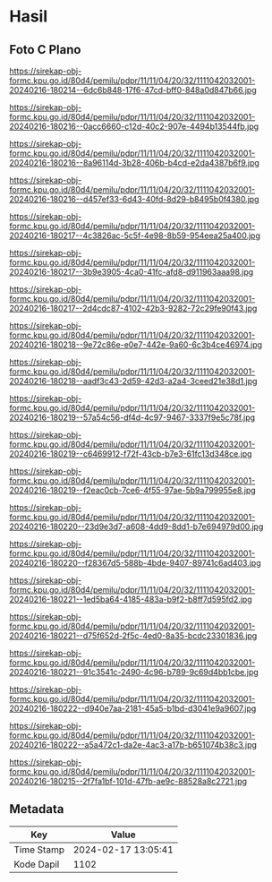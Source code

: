 # Hasil

## Foto C Plano

https://sirekap-obj-formc.kpu.go.id/80d4/pemilu/pdpr/11/11/04/20/32/1111042032001-20240216-180214--6dc6b848-17f6-47cd-bff0-848a0d847b66.jpg

https://sirekap-obj-formc.kpu.go.id/80d4/pemilu/pdpr/11/11/04/20/32/1111042032001-20240216-180216--0acc6660-c12d-40c2-907e-4494b13544fb.jpg

https://sirekap-obj-formc.kpu.go.id/80d4/pemilu/pdpr/11/11/04/20/32/1111042032001-20240216-180216--8a96114d-3b28-406b-b4cd-e2da4387b6f9.jpg

https://sirekap-obj-formc.kpu.go.id/80d4/pemilu/pdpr/11/11/04/20/32/1111042032001-20240216-180216--d457ef33-6d43-40fd-8d29-b8495b0f4380.jpg

https://sirekap-obj-formc.kpu.go.id/80d4/pemilu/pdpr/11/11/04/20/32/1111042032001-20240216-180217--4c3826ac-5c5f-4e98-8b59-954eea25a400.jpg

https://sirekap-obj-formc.kpu.go.id/80d4/pemilu/pdpr/11/11/04/20/32/1111042032001-20240216-180217--3b9e3905-4ca0-41fc-afd8-d911963aaa98.jpg

https://sirekap-obj-formc.kpu.go.id/80d4/pemilu/pdpr/11/11/04/20/32/1111042032001-20240216-180217--2d4cdc87-4102-42b3-9282-72c29fe90f43.jpg

https://sirekap-obj-formc.kpu.go.id/80d4/pemilu/pdpr/11/11/04/20/32/1111042032001-20240216-180218--9e72c86e-e0e7-442e-9a60-6c3b4ce46974.jpg

https://sirekap-obj-formc.kpu.go.id/80d4/pemilu/pdpr/11/11/04/20/32/1111042032001-20240216-180218--aadf3c43-2d59-42d3-a2a4-3ceed21e38d1.jpg

https://sirekap-obj-formc.kpu.go.id/80d4/pemilu/pdpr/11/11/04/20/32/1111042032001-20240216-180219--57a54c56-df4d-4c97-9467-3337f9e5c78f.jpg

https://sirekap-obj-formc.kpu.go.id/80d4/pemilu/pdpr/11/11/04/20/32/1111042032001-20240216-180219--c6469912-f72f-43cb-b7e3-61fc13d348ce.jpg

https://sirekap-obj-formc.kpu.go.id/80d4/pemilu/pdpr/11/11/04/20/32/1111042032001-20240216-180219--f2eac0cb-7ce6-4f55-97ae-5b9a799955e8.jpg

https://sirekap-obj-formc.kpu.go.id/80d4/pemilu/pdpr/11/11/04/20/32/1111042032001-20240216-180220--23d9e3d7-a608-4dd9-8dd1-b7e694979d00.jpg

https://sirekap-obj-formc.kpu.go.id/80d4/pemilu/pdpr/11/11/04/20/32/1111042032001-20240216-180220--f28367d5-588b-4bde-9407-89741c6ad403.jpg

https://sirekap-obj-formc.kpu.go.id/80d4/pemilu/pdpr/11/11/04/20/32/1111042032001-20240216-180221--1ed5ba64-4185-483a-b9f2-b8ff7d595fd2.jpg

https://sirekap-obj-formc.kpu.go.id/80d4/pemilu/pdpr/11/11/04/20/32/1111042032001-20240216-180221--d75f652d-2f5c-4ed0-8a35-bcdc23301836.jpg

https://sirekap-obj-formc.kpu.go.id/80d4/pemilu/pdpr/11/11/04/20/32/1111042032001-20240216-180221--91c3541c-2490-4c96-b789-9c69d4bb1cbe.jpg

https://sirekap-obj-formc.kpu.go.id/80d4/pemilu/pdpr/11/11/04/20/32/1111042032001-20240216-180222--d940e7aa-2181-45a5-b1bd-d3041e9a9607.jpg

https://sirekap-obj-formc.kpu.go.id/80d4/pemilu/pdpr/11/11/04/20/32/1111042032001-20240216-180222--a5a472c1-da2e-4ac3-a17b-b651074b38c3.jpg

https://sirekap-obj-formc.kpu.go.id/80d4/pemilu/pdpr/11/11/04/20/32/1111042032001-20240216-180215--2f7fa1bf-101d-47fb-ae9c-88528a8c2721.jpg


## Metadata

| Key        | Value               |
| ---------- | ------------------- |
| Time Stamp | 2024-02-17 13:05:41 |
| Kode Dapil | 1102                |



